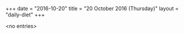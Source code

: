+++
date = "2016-10-20"
title = "20 October 2016 (Thursday)"
layout = "daily-diet"
+++

\<no entries\>